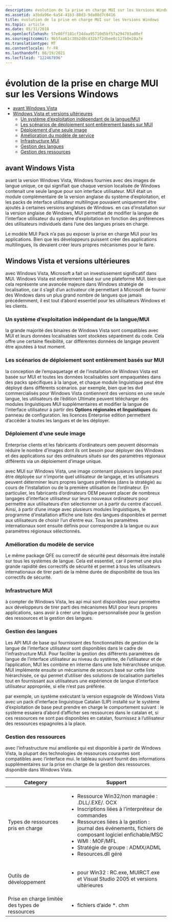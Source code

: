 ```yaml
---
description: évolution de la prise en charge MUI sur les Versions Windows
ms.assetid: a3bda96e-6a54-41b3-88d3-9da88d7c0416
title: évolution de la prise en charge MUI sur les Versions Windows
ms.topic: article
ms.date: 05/31/2018
ms.openlocfilehash: 57e08ff181cf34daa95710d5bf57a294703a88ef
ms.sourcegitcommit: 9b5faa61c38b2d0c432b7f2dbee8c127b0e28a7e
ms.translationtype: MT
ms.contentlocale: fr-FR
ms.lasthandoff: 08/19/2021
ms.locfileid: "122467896"
---
```

# <a name="evolution-of-mui-support-across-windows-versions"></a>évolution de la prise en charge MUI sur les Versions Windows

-   [avant Windows Vista](#before-windows-vista)
-   [Windows Vista et versions ultérieures](#windows-vista-and-beyond)
    -   [Un système d’exploitation indépendant de la langue/MUI](#a-language-neutralmui-operating-system)
    -   [Les scénarios de déploiement sont entièrement basés sur MUI](#deployment-scenarios-are-fully-mui-based)
    -   [Déploiement d’une seule image](#single-image-deployment)
    -   [Amélioration du modèle de service](#improved-servicing-model)
    -   [Infrastructure MUI](#mui-infrastructure)
    -   [Gestion des langues](#language-management)
    -   [Gestion des ressources](#resource-handling)

## <a name="before-windows-vista"></a>avant Windows Vista

avant la version Windows Vista, Windows fournies avec des images de langue unique, ce qui signifiait que chaque version localisée de Windows contenait une seule langue pour son interface utilisateur. MUI était un module complémentaire de la version anglaise du système d’exploitation, et les packs de interface utilisateur multilingue pouvaient uniquement être ajoutés à certaines versions anglaises de Windows. en cas d’installation sur la version anglaise de Windows, MUI permettait de modifier la langue de l’interface utilisateur du système d’exploitation en fonction des préférences des utilisateurs individuels dans l’une des langues prises en charge.

Le modèle MUI Pack n’a pas pu exposer la prise en charge MUI pour les applications. Bien que les développeurs puissent créer des applications multilingues, ils devaient créer leurs propres mécanismes pour le faire.

## <a name="windows-vista-and-beyond"></a>Windows Vista et versions ultérieures

avec Windows Vista, Microsoft a fait un investissement significatif dans MUI. Windows Vista est entièrement basé sur une plateforme MUI. bien que cela représente une avancée majeure dans Windows stratégie de localisation, car il s’agit d’un activateur clé permettant à Microsoft de fournir des Windows dans un plus grand nombre de langues que jamais précédemment, il est tout d’abord essentiel pour les utilisateurs Windows et les clients.

### <a name="a-language-neutralmui-operating-system"></a>Un système d’exploitation indépendant de la langue/MUI

la grande majorité des binaires de Windows Vista sont compatibles avec MUI et leurs données localisables sont stockées séparément du code. Cela offre une certaine flexibilité, car différentes données de langage peuvent être ajoutées à tout moment.

### <a name="deployment-scenarios-are-fully-mui-based"></a>Les scénarios de déploiement sont entièrement basés sur MUI

la conception de l’empaquetage et de l’installation de Windows Vista est basée sur MUI et toutes les données localisables sont empaquetées dans des packs spécifiques à la langue, et chaque module linguistique peut être déployé dans différents scénarios. par exemple, bien que les dvd commercialisés pour Windows Vista contiennent des versions en une seule langue, les utilisateurs de l’édition Ultimate peuvent télécharger des modules linguistiques MUI supplémentaires et modifier la langue de l’interface utilisateur à partir des **Options régionales et linguistiques** du panneau de configuration. les licences Enterprise edition permettent d’accéder à toutes les langues et de les déployer.

### <a name="single-image-deployment"></a>Déploiement d’une seule image

Enterprise clients et les fabricants d’ordinateurs oem peuvent désormais réduire le nombre d’images dont ils ont besoin pour déployer des Windows et des applications sur des ordinateurs situés sur des paramètres régionaux différents via un déploiement d’image unique.

avec MUI sur Windows Vista, une image contenant plusieurs langues peut être déployée sur n’importe quel utilisateur de langage, et les utilisateurs peuvent déterminer leurs propres langues préférées (dans la stratégie) au cours de l’installation ou de la première utilisation de l’ordinateur. En particulier, les fabricants d’ordinateurs OEM peuvent placer de nombreux langages d’interface utilisateur sur leurs nouveaux ordinateurs pour permettre aux utilisateurs d’en sélectionner un à partir du centre d’accueil. Ainsi, à partir d’une image avec plusieurs modules linguistiques, le programme d’installation affiche une liste des langues disponibles et permet aux utilisateurs de choisir l’un d’entre eux. Tous les paramètres internationaux sont ensuite définis pour correspondre à la langue ou aux paramètres régionaux sélectionnés.

### <a name="improved-servicing-model"></a>Amélioration du modèle de service

Le même package QFE ou correctif de sécurité peut désormais être installé sur tous les systèmes de langue. Cela est essentiel, car il permet une plus grande rapidité des correctifs de sécurité et permet à tous les utilisateurs internationaux de tirer parti de la même durée de disponibilité de tous les correctifs de sécurité.

### <a name="mui-infrastructure"></a>Infrastructure MUI

à compter de Windows Vista, les api mui sont disponibles pour permettre aux développeurs de tirer parti des mécanismes MUI pour leurs propres applications, sans avoir à créer une logique personnalisée pour la gestion des ressources et la gestion des langues.

### <a name="language-management"></a>Gestion des langues

Les API MUI de base qui fournissent des fonctionnalités de gestion de la langue de l’interface utilisateur sont disponibles dans le cadre de l’infrastructure MUI. Pour faciliter la gestion des différents paramètres de langue de l’interface utilisateur au niveau du système, de l’utilisateur et de l’application, MUI les combine en interne dans une liste hiérarchisée unique. MUI implémente ensuite un mécanisme de secours basé sur cette liste hiérarchisée, ce qui permet d’utiliser des solutions de localisation partielles tout en fournissant aux utilisateurs une expérience de langue d’interface utilisateur appropriée, si elle n’est pas préférée.

par exemple, un système exécutant la version espagnole de Windows Vista avec un pack d’interface linguistique Catalan (LIP) installé sur le système d’exploitation de base peut prendre en charge le comportement suivant : le système essaiera d’abord d’afficher ses ressources dans le catalan et, si ces ressources ne sont pas disponibles en catalan, fournissez à l’utilisateur des ressources espagnoles à la place.

### <a name="resource-handling"></a>Gestion des ressources

avec l’infrastructure mui améliorée qui est disponible à partir de Windows Vista, la plupart des technologies de ressources courantes sont compatibles avec l’interface mui. le tableau suivant fournit des informations supplémentaires sur la prise en charge de la gestion des ressources disponible dans Windows Vista.




| Category | Support | 
|----------|---------|
| Types de ressources pris en charge | <ul><li>Ressource Win32/non managée : .DLL/.EXE/. OCX</li><li>Inscriptions liées à l’interpréteur de commandes</li><li>Ressources liées à la gestion : journal des événements, fichiers de composant logiciel enfichable/MSC</li><li>WMI : MOF/MFL</li><li>Stratégie de groupe : ADMX/ADML</li><li>Resources.dll géré</li></ul> | 
| Outils de développement | <ul><li>pour Win32 : RC.exe, MUIRCT.exe et Visual Studio 2005 et versions ultérieures</li></ul> | 
| Prise en charge limitée des types de ressources | <ul><li>fichiers d’aide *. chm</li></ul> | 




 

 

 



